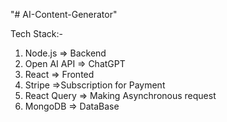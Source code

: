 "# AI-Content-Generator" 

Tech Stack:-
1. Node.js => Backend
2. Open AI API => ChatGPT
3. React => Fronted
4. Stripe =>Subscription for Payment
5. React Query => Making Asynchronous request
6. MongoDB => DataBase